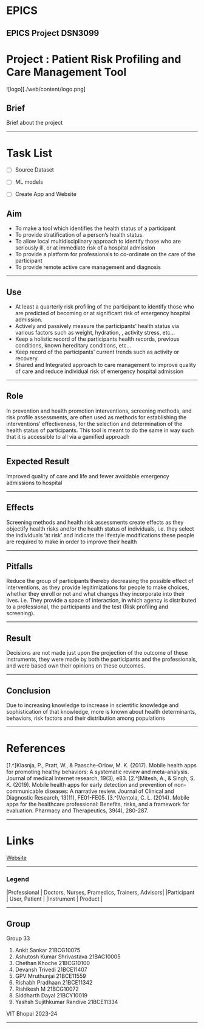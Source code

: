 # EPICS
EPICS Project 
DSN3099 
---

Project : Patient Risk Profiling and Care Management Tool
======
![logo][./web/content/logo.png]

## Brief
Brief about the project

---

# Task List
- [ ] Source Dataset
- [ ] ML models
- [ ] Create App and Website


## Aim

- To make a tool which identifies the health status of a participant
- To provide stratification of a person’s health status.
- To allow local multidisciplinary approach to identify those who are seriously ill, or at immediate risk of a hospital admission
- To provide a platform for professionals to co-ordinate on the care of the participant
- To provide remote active care management and diagnosis

---

## Use

- At least a quarterly risk profiling of the participant to identify those who are predicted of becoming or at significant risk of emergency hospital admission.
- Actively and passively measure the participants’ health status via various factors such as weight, hydration, , activity stress, etc...
- Keep a holistic record of the participants health records, previous conditions, known hereditary conditions, etc...
- Keep record of the participants’ current trends such as activity or recovery.
- Shared and Integrated approach to care management to improve quality of care and reduce individual risk of emergency hospital admission

---

## Role

In prevention and health promotion interventions, screening methods, and risk profile assessments, are often used as methods for establishing the interventions’ effectiveness, for the selection and determination of the health status of participants.
This tool is meant to do the same in way such that it is accessible to all via a gamified approach

---

## Expected Result

Improved quality of care and life and fewer avoidable emergency admissions to hospital

---

## Effects

Screening methods and health risk assessments create effects as they objectify health risks and/or the health status of individuals, i.e. they select the individuals ‘at risk’ and indicate the lifestyle modifications these people are required to make in order to improve their health

---

## Pitfalls

Reduce the group of participants thereby decreasing the possible effect of interventions, as they provide legitimizations for people to make choices, whether they enroll or not and what changes they incorporate into their lives. i.e. They provide a space of interaction, in which agency is distributed to a professional, the participants and the test (Risk profiling and screening).

---

## Result

Decisions are not made just upon the projection of the outcome of these instruments, they were made by both the participants and the professionals, and were based own their opinions on these outcomes.

---

## Conclusion

Due to increasing knowledge to increase in scientific knowledge and sophistication of that knowledge, more is known about health determinants, behaviors, risk factors and their distribution among populations

---

# References
[1.^]Klasnja, P., Pratt, W., & Paasche-Orlow, M. K. (2017). Mobile health apps for promoting healthy behaviors: A systematic review and meta-analysis. Journal of medical Internet research, 19(3), e83.
[2.^]Mitesh, A., & Singh, S. K. (2019). Mobile health apps for early detection and prevention of non-communicable diseases: A narrative review. Journal of Clinical and Diagnostic Research, 13(11), FE01-FE05.
[3.^]Ventola, C. L. (2014). Mobile apps for the healthcare professional: Benefits, risks, and a framework for evaluation. Pharmacy and Therapeutics, 39(4), 280-287.

---

# Links

[Website](https://www.github.com/RishikeshMVITB/EPICS/)

---

### Legend

|Professional   | Doctors, Nurses, Pramedics, Trainers, Advisors|
|Participant    | User, Patient                                 |
|Instrument     | Product                                       |

---

## Group
Group 33

1. Ankit Sankar                 21BCG10075  
2. Ashutosh Kumar Shrivastava   21BAC10005  
3. Chethan Khoche               21BCG10100  
4. Devansh Trivedi              21BCE11407  
5. GPV Mruthunjai               21BCE11559  
6. Rishabh Pradhaan             21BCE11342  
7. Rishikesh M                  21BCG10072  
8. Siddharth Dayal              21BCY10019  
9. Yashsh Sujithkumar Randive   21BCE11334  


VIT Bhopal 2023-24

---